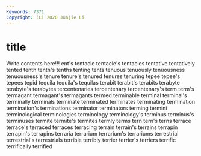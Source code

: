 ```yaml
---
Keywords: 7371
Copyright: (C) 2020 Junjie Li
---
```


# title

Write contents here!!!
ent's 
tentacle 
tentacle's 
tentacles 
tentative 
tentatively 
tented 
tenth
tenth's 
tenths 
tenting 
tents 
tenuous 
tenuously 
tenuousness 
tenuousness's 
tenure 
tenure's
tenured 
tenures 
tenuring 
tepee 
tepee's 
tepees 
tepid 
tequila 
tequila's 
tequilas
terabit 
terabit's 
terabits 
terabyte 
terabyte's 
terabytes 
tercentenaries 
tercentenary 
tercentenary's 
term
term's 
termagant 
termagant's 
termagants 
termed 
terminable 
terminal 
terminal's 
terminally 
terminals
terminate 
terminated 
terminates 
terminating 
termination 
termination's 
terminations 
terminator 
terminators 
terming
termini 
terminological 
terminologies 
terminology 
terminology's 
terminus 
terminus's 
terminuses 
termite 
termite's
termites 
termly 
terms 
tern 
tern's 
terns 
terrace 
terrace's 
terraced 
terraces
terracing 
terrain 
terrain's 
terrains 
terrapin 
terrapin's 
terrapins 
terraria 
terrarium 
terrarium's
terrariums 
terrestrial 
terrestrial's 
terrestrials 
terrible 
terribly 
terrier 
terrier's 
terriers 
terrific
terrifically 
terrified 
